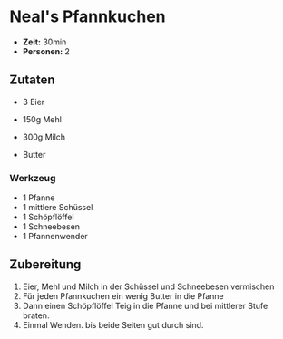 # Neal's Pfannkuchen
* **Zeit:**  30min
* **Personen:** 2


## Zutaten
* 3 Eier
* 150g Mehl
* 300g Milch


* Butter

### Werkzeug
* 1 Pfanne
* 1 mittlere Schüssel
* 1 Schöpflöffel
* 1 Schneebesen
* 1 Pfannenwender

## Zubereitung
1. Eier, Mehl und Milch in der Schüssel und Schneebesen vermischen
2. Für jeden Pfannkuchen ein wenig Butter in die Pfanne
3. Dann einen Schöpflöffel Teig in die Pfanne und bei mittlerer Stufe braten.
4. Einmal Wenden. bis beide Seiten gut durch sind.